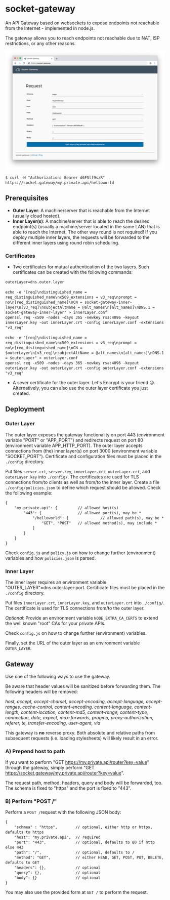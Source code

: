 # socket-gateway

An API Gateway based on websockets to expose endpoints not reachable from the Internet - implemented in node.js.

The gateway allows you to reach endpoints not reachable due to NAT, ISP restrictions, or any other reasons.

 ![](screenshot.png)

```
$ curl -H "Authorization: Bearer d6FSlf9szR" https://socket.gateway/my.private.api/helloworld
```

## Prerequisites

* **Outer Layer**: A machine/server that is reachable from the Internet (usually cloud hosted).
* **Inner Layer(s)**: A machine/server that is able to reach the desired endpoint(s) (usually a machine/server located in the same LAN) that is able to reach the Internet. The other way round is not required! If you deploy multiple inner layers, the requests will be forwarded to the different inner layers using round robin scheduling.

### Certificates

* Two certificates for mutual authentication of the two layers. Such certificates can be created with the following commands:

```
outerLayer=dns.outer.layer

echo -e "[req]\ndistinguished_name = req_distinguished_name\nx509_extensions = v3_req\nprompt = no\n[req_distinguished_name]\nCN = socket-gateway-inner-layer\n[v3_req]\nsubjectAltName = @alt_names\n[alt_names]\nDNS.1 = socket-gateway-inner-layer" > innerLayer.conf
openssl req -x509 -nodes -days 365 -newkey rsa:4096 -keyout innerLayer.key -out innerLayer.crt -config innerLayer.conf -extensions "v3_req"

echo -e "[req]\ndistinguished_name = req_distinguished_name\nx509_extensions = v3_req\nprompt = no\n[req_distinguished_name]\nCN = $outerLayer\n[v3_req]\nsubjectAltName = @alt_names\n[alt_names]\nDNS.1 = $outerLayer" > outerLayer.conf
openssl req -x509 -nodes -days 365 -newkey rsa:4096 -keyout outerLayer.key -out outerLayer.crt -config outerLayer.conf -extensions "v3_req"
```

* A sever certificate for the outer layer. Let's Encrypt is your friend 😉. Alternatively, you can also use the outer layer certificate you just created.


## Deployment

### Outer Layer

The outer layer exposes the gateway functionality on port 443 (environment variable "PORT" or "APP_PORT") and redirects request on port 80 (environment variable APP_HTTP_PORT). The outer layer accepts connections from (the) inner layer(s) on port 3000 (environment variable "SOCKET_PORT"). Certificate and configuration files must be placed in the `./config` directory.

Put files `server.crt`, `server.key`, `innerLayer.crt`, `outerLayer.crt`, and `outerLayer.key` into `./config/`. The certificates are used for TLS connections from/to clients as well as from/to the inner layer. Create a file `./config/policies.json` to define which request should be allowed. Check the following example:

```
{
    "my.private.api": {         // allowed host(s)
        "443": {                // allowed port(s), may be *
            "/helloworld": [              // allowed path(s), may be *
                "GET", "POST"   // allowed method(s), may include *
            ]
        }
    }
}
```

Check `config.js` and `policy.js` on how to change further (environment) variables and how `policies.json` is parsed.

### Inner Layer

The inner layer requires an environment variable "OUTER_LAYER"=dns.outer.layer:port. Certificate files must be placed in the `./config` directory.

Put files `innerLayer.crt`, `innerLayer.key`, and `outerLayer.crt` into `./config/`. The certificate is used for TLS connections from/to the outer layer.

*Optional*: Provide an environment variable `NODE_EXTRA_CA_CERTS` to extend the well known "root" CAs for your private APIs.

Check `config.js` on how to change further (environment) variables.

Finally, set the URL of the outer layer as an environment variable `OUTER_LAYER`.

## Gateway

Use one of the following ways to use the gateway.

Be aware that header values will be sanitized before forwarding them. The following headers will be removed:

*host, accept, accept-charset, accept-encoding, accept-language, accept-ranges, cache-control, content-encoding, content-language, content-length, content-location, content-md5, content-range, content-type, connection, date, expect, max-forwards, pragma, proxy-authorization, referer, te, transfer-encoding, user-agent, via*

This gateway is **no** reverse proxy. Both absolute and relative paths from subsequent requests (i.e. loading stylesheets) will likely result in an error.

### A) Prepend host to path

If you want to perform "GET https://my.private.api/router?key=value" through the gateway, simply perform "GET https://socket.gateway/my.private.api/router?key=value".

The request path, method, headers, query and body will be forwarded, too. The schema is fixed to "https" and the port is fixed to "443".

### B) Perform "POST /"

Perform a `POST /`request with the following JSON body:

```
{
	"schmea" : "https",        // optional, either http or https, defaults to https
	"host": "my.private.api",  // required
	"port": "443",             // optional, defaults to 80 if http else 443
	"path": "/",               // optional, defaults to /
	"method": "GET",           // either HEAD, GET, POST, PUT, DELETE, defaults to GET
	"headers": {},             // optional
	"query": {},               // optional
	"body": {}                 // optional
}
```

You may also use the provided form at `GET /` to perform the request.

